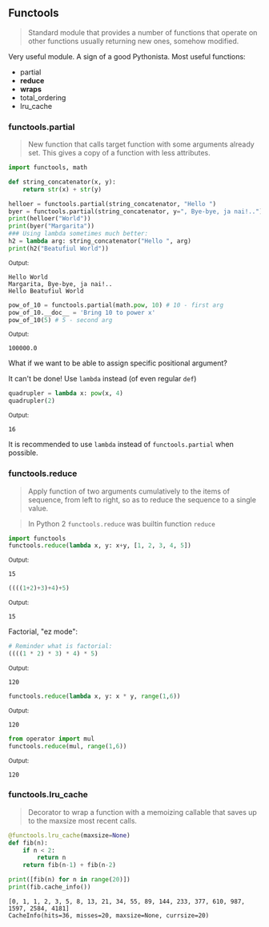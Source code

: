 ## Functools

> Standard module that provides a number of functions that operate on other functions usually returning new ones, somehow modified.

Very useful module. A sign of a good Pythonista. Most useful functions:

* partial
* **reduce**
* **wraps**
* total_ordering
* lru_cache

### functools.partial

> New function that calls target function with some arguments already set. This gives a copy of a function with less attributes.


```python
import functools, math

def string_concatenator(x, y):
    return str(x) + str(y)

helloer = functools.partial(string_concatenator, "Hello ")
byer = functools.partial(string_concatenator, y=", Bye-bye, ja nai!..")
print(helloer("World"))
print(byer("Margarita"))
### Using lambda sometimes much better:
h2 = lambda arg: string_concatenator("Hello ", arg)
print(h2("Beatufiul World"))
```

<sub>Output:</sub>

    Hello World
    Margarita, Bye-bye, ja nai!..
    Hello Beatufiul World



```python
pow_of_10 = functools.partial(math.pow, 10) # 10 - first arg
pow_of_10.__doc__ = 'Bring 10 to power x'
pow_of_10(5) # 5 - second arg
```




<sub>Output:</sub>

    100000.0



What if we want to be able to assign specific positional argument?

It can't be done! Use `lambda` instead (of even regular `def`)


```python
quadrupler = lambda x: pow(x, 4)
quadrupler(2)
```




<sub>Output:</sub>

    16



It is recommended to use `lambda` instead of `functools.partial` when possible.

### functools.reduce

> Apply function of two arguments cumulatively to the items of sequence, from left to right, so as to reduce the sequence to a single value. 

> In Python 2 `functools.reduce` was builtin function `reduce`


```python
import functools
functools.reduce(lambda x, y: x+y, [1, 2, 3, 4, 5])
```




<sub>Output:</sub>

    15




```python
((((1+2)+3)+4)+5)  
```




<sub>Output:</sub>

    15



Factorial, "ez mode":


```python
# Reminder what is factorial:
((((1 * 2) * 3) * 4) * 5)
```




<sub>Output:</sub>

    120




```python
functools.reduce(lambda x, y: x * y, range(1,6))
```




<sub>Output:</sub>

    120




```python
from operator import mul
functools.reduce(mul, range(1,6))
```




<sub>Output:</sub>

    120



### functools.lru_cache

> Decorator to wrap a function with a memoizing callable that saves up to the maxsize most recent calls. 


```python
@functools.lru_cache(maxsize=None)
def fib(n):
    if n < 2:
        return n
    return fib(n-1) + fib(n-2)

print([fib(n) for n in range(20)])
print(fib.cache_info())
```

    [0, 1, 1, 2, 3, 5, 8, 13, 21, 34, 55, 89, 144, 233, 377, 610, 987, 1597, 2584, 4181]
    CacheInfo(hits=36, misses=20, maxsize=None, currsize=20)